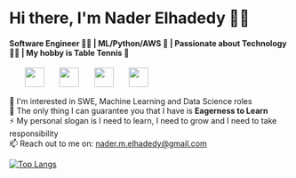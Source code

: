 # Hi there, I'm Nader Elhadedy 👋✨
#### Software Engineer :man_technologist: | ML/Python/AWS :monocle_face: | Passionate about Technology :technologist: | My hobby is Table Tennis 🏓

&nbsp;&nbsp;&nbsp;&nbsp;&nbsp;&nbsp;
[<img src="https://img.icons8.com/color/30/000000/linkedin-circled--v1.png" width="35"/>](https://www.linkedin.com/in/nader-elhadedy)
&nbsp;&nbsp;&nbsp;&nbsp;&nbsp;
[<img src="https://img.icons8.com/external-tal-revivo-shadow-tal-revivo/30/external-level-up-your-coding-skills-and-quickly-land-a-job-logo-shadow-tal-revivo.png" width="35"/>](https://leetcode.com/Nader_Elhadedy/)
&nbsp;&nbsp;&nbsp;&nbsp;&nbsp;
[<img src="https://img.icons8.com/color/30/000000/twitter-circled--v1.png" width="35"/>](https://twitter.com/dedy_nader)
&nbsp;&nbsp;&nbsp;&nbsp;&nbsp;
[<img src="https://img.icons8.com/ios-filled/30/medium-logo.png" width="35"/>](https://medium.com/@nader.m.elhadedy)

<!--
[![Linkedin](https://img.icons8.com/color/30/000000/linkedin-circled--v1.png) LinkedIn](https://www.linkedin.com/in/nader-elhadedy-8b6329191/)
&nbsp;
[![LeetCode](https://img.icons8.com/external-tal-revivo-shadow-tal-revivo/30/external-level-up-your-coding-skills-and-quickly-land-a-job-logo-shadow-tal-revivo.png) LeetCode](https://leetcode.com/Nader_Elhadedy/)
[![Twitter](https://img.icons8.com/color/30/000000/twitter-circled--v1.png) Twitter](https://twitter.com/dedy_nader)
[![Medium](https://img.icons8.com/ios-filled/30/medium-logo.png) Medium](https://medium.com/@nader.m.elhadedy)
-->
🔭 I'm interested in SWE, Machine Learning and Data Science roles<br>
🌱 The only thing I can guarantee you that I have is <b>Eagerness to Learn</b><br>
⚡ My personal slogan is I need to learn, I need to grow and I need to take responsibility<br>
📫 Reach out to me on: nader.m.elhadedy@gmail.com<br>

<!-- Know more about me: [CV](https://drive.google.com/file/d/1k-KpNed5yuH9EXLlFe6zOmU9HORZ61_R/view?usp=sharing)<br>-->

<!--
**naderelhadedy/naderelhadedy** is a ✨ _special_ ✨ repository because its `README.md` (this file) appears on your GitHub profile.

Here are some ideas to get you started:

- 🔭 I’m currently working on ...
- 🌱 I’m currently learning ...
- 👯 I’m looking to collaborate on ...
- 🤔 I’m looking for help with ...
- 💬 Ask me about ...
- 📄
- 📫 How to reach me: ... 
- 😄 Pronouns: ...
- ⚡ Fun fact: ...
-->
[![Top Langs](https://github-readme-stats.vercel.app/api/top-langs/?username=naderelhadedy&layout=compact&show_icons=true&theme=vue&langs_count=8)](https://github.com/naderelhadedy/github-readme-stats)
